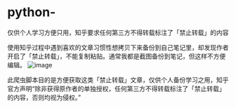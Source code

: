 # python-
仅供个人学习方便只用，知乎要求任何第三方不得转载标注了「禁止转载」的内容

使用知乎过程中遇到喜欢的文章习惯性想拷贝下来备份到自己笔记里，却发现作者开启了「禁止转载」，不能复制粘贴。通常我都是截图备份到笔记，但这样不方便编辑。
![image](https://github.com/jwzh222/python-/raw/master/image_folder/Image.png)

此爬虫脚本目的是方便获取这类「禁止转载」文章，仅供个人备份学习之用，知乎官方声明“除非获得原作者的单独授权，任何第三方不得转载标注了「禁止转载」的内容，否则均视为侵权。”  


